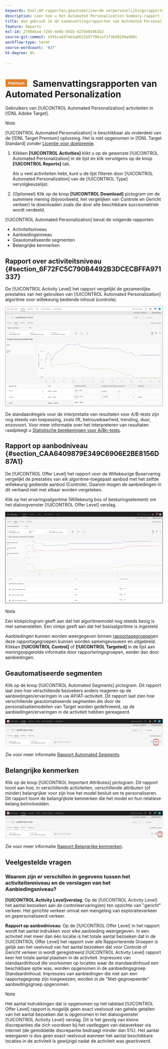```yaml
---
keywords: Doel;AP-rapporten;geautomatiseerde verpersoonlijkingsrapporten;activiteitenniveau-rapport;bied niveaurapport aan;bied detailrapport aan;faq
description: Leer hoe u het Automated Personalization Summary-rapport in Adobe Target interpreteert. U kunt op de Geautomatiseerde Segmenten en de Belangrijke rapporten van Attributen van dit rapport schakelen.
title: Hoe gebruik ik de samenvattingsrapporten van Automated Personalization?
feature: Reports
exl-id: 2708eba4-72d5-4e6b-b01b-d27de03463b2
source-git-commit: e591ced47eb3a0622b57796cef1f3bd9199a980c
workflow-type: tm+mt
source-wordcount: '637'
ht-degree: 0%

---
```


# ![PREMIUM](/help/main/assets/premium.png) Samenvattingsrapporten van Automated Personalization

Gebruikers van [!UICONTROL Automated Personalization] activiteiten in [!DNL Adobe Target].

>[!NOTE]
>
>[!UICONTROL Automated Personalization] is beschikbaar als onderdeel van de [!DNL Target Premium] oplossing. Het is niet opgenomen in [!DNL Target Standard] zonder [Licentie voor doelpremie](/help/main/c-intro/intro.md#premium).

1. Klikken **[!UICONTROL Activities]** klikt u op de gewenste [!UICONTROL Automated Personalization] in de lijst en klik vervolgens op de knop **[!UICONTROL Reports]** tab.

   Als u veel activiteiten hebt, kunt u de lijst filteren door [!UICONTROL Automated Personalization] van de [!UICONTROL Type] vervolgkeuzelijst.

1. (Optioneel) Klik op de knop **[!UICONTROL Download]** pictogram om de summiere mening (bijvoorbeeld, het vergelijken van Controle en Gericht verkeer) te downloaden zoals die door alle beschikbare succesmetriek wordt verdeeld.

[!UICONTROL Automated Personalization] bevat de volgende rapporten:

* Activiteitsniveau
* Aanbiedingsniveau
* Geautomatiseerde segmenten
* Belangrijke kenmerken

## Rapport over activiteitsniveau {#section_6F72FC5C790B4492B3DCECBFFA971337}

De [!UICONTROL Activity Level] het rapport vergelijkt de gezamenlijke prestaties van het gebruiken van [!UICONTROL Automated Personalization] algoritme voor willekeurig bediende inhoud (controle).

![Rapport over activiteitsniveau](/help/main/c-reports/assets/box_plot_ap.png)

De standaardregels voor de interpretatie van resultaten voor A/B-tests zijn nog steeds van toepassing, zoals lift, betrouwbaarheid, trending, duur, enzovoort. Voor meer informatie over het interpreteren van resultaten raadpleegt u [Statistische berekeningen voor A/Bn-tests](/help/main/c-reports/statistical-methodology/statistical-calculations.md).

## Rapport op aanbodniveau {#section_CAA6409879E349C6906E2BE8156D87A1}

De [!UICONTROL Offer Level] het rapport voor de Willekeurige Boservaring vergelijkt de prestaties van elk algoritme-toegepast aanbod met het zelfde willekeurig gediende aanbod (Controle). Daarom mogen de aanbiedingen in dit verband niet met elkaar worden vergeleken.

Klik op het ervaringsalgoritme (Willekeurig bos of besturingselement) om het dialoogvenster [!UICONTROL Offer Level] verslag.

![Rapport op aanbodniveau in Adobe Target](/help/main/c-reports/assets/ap_OfferLevelRpt.png)

>[!NOTE]
>
>Een klokpictogram geeft aan dat het algoritmemodel nog steeds bezig is met samenstellen. Een vinkje geeft aan dat het basisalgoritme is ingesteld.

Aanbiedingen kunnen worden weergegeven binnen [rapportagegroepen](/help/main/c-reports/personalization-reports/offer-reporting-groups-in-automated-personalization.md)en deze rapportagegroepen kunnen worden samengevouwen en uitgebreid. Klikken **[!UICONTROL Control]** of **[!UICONTROL Targeted]** in de lijst aan meningsopgerolde informatie door rapporteringsgroepen, eerder dan door aanbiedingen.

## Geautomatiseerde segmenten

Klik op de knop [!UICONTROL Automated Segments] pictogram. Dit rapport laat zien hoe verschillende bezoekers anders reageren op de aanbiedingen/ervaringen in uw AP/AT-activiteit. Dit rapport laat zien hoe verschillende geautomatiseerde segmenten die door de personalisatiemodellen van Target worden gedefinieerd, op de aanbiedingen/ervaringen in de activiteit hebben gereageerd.

![Pictogram Automatisch segment](/help/main/c-reports/assets/icon-automated-sements-ap.png)

Zie voor meer informatie [Rapport Automated Segments](/help/main/c-reports/c-personalization-insights-reports/automated-segments-report.md).

## Belangrijke kenmerken

Klik op de knop [!UICONTROL Important Attributes] pictogram. Dit rapport toont aan hoe, in verschillende activiteiten, verschillende attributen (of minder) belangrijker voor zijn hoe het model besluit om te personaliseren. Dit rapport toont de belangrijkste kenmerken die het model en hun relatieve belang beïnvloedden.

![Pictogram Belangrijke kenmerken](/help/main/c-reports/assets/icon-important-attributes-ap.png)

Zie voor meer informatie [Rapport Belangrijke kenmerken](/help/main/c-reports/c-personalization-insights-reports/important-attributes-report.md).

## Veelgestelde vragen

### Waarom zijn er verschillen in gegevens tussen het activiteitenniveau en de verslagen van het Aanbiedingsniveau?

**[!UICONTROL Activity Level]verslag**: Op de [!UICONTROL Activity Level] het aantal bezoeken aan de controleervaring(en) ten opzichte van &quot;gericht&quot; verkeer. Het gerichte verkeer omvat een mengeling van exploratieverkeer en gepersonaliseerd verkeer.

**Rapport op aanbodniveau**: Op de [!UICONTROL Offer Level] in het rapport wordt het aantal indrukken voor elke aanbieding weergegeven. In een activiteit met meer dan één locatie is het totale aantal bezoeken dat in de [!UICONTROL Offer Level] het rapport over alle Rapporterende Groepen is gelijk aan het veelvoud van het aantal bezoeken dat voor Controle of Gericht verkeer in wordt geregistreerd [!UICONTROL Activity Level] rapport keer het totale aantal plaatsen in de activiteit. Impressies van standaardinhoud die voorkomen op locaties waar de standaardinhoud een beschikbare optie was, worden opgenomen in de aanbiedingsgroep Standaardinhoud. Impressies van aanbiedingen die niet aan een rapportagegroep zijn toegewezen, worden in de &quot;Niet-gegroepeerde&quot; aanbiedingsgroep opgenomen.

>[!NOTE]
>
>Het aantal indrukkingen dat is opgenomen op het tabblad [!UICONTROL Offer Level] rapport is mogelijk geen exact veelvoud van gehele getallen van het aantal bezoeken dat is opgenomen in het dialoogvenster [!UICONTROL Activity Level] verslag. Dit is het gevolg van kleine discrepanties die zich voordoen bij het vastleggen van dataverkeer via internet (de gemiddelde discrepantie bedraagt minder dan 5%). Het aantal weergaven is dus geen exact veelvoud wanneer het aantal beschikbare locaties in de activiteit is gewijzigd nadat de activiteit was geactiveerd.
